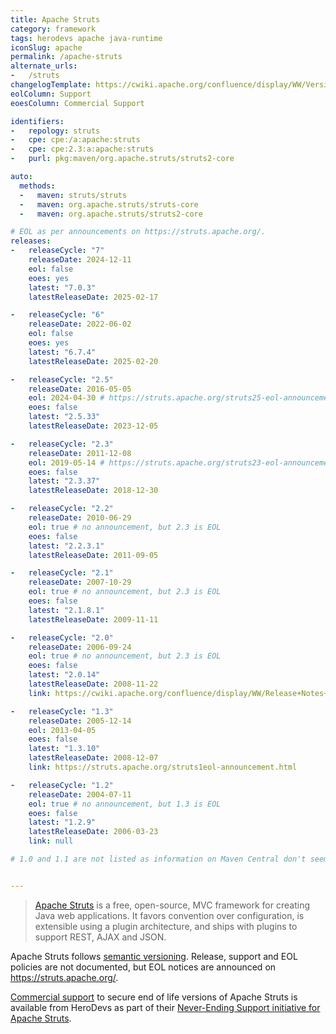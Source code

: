 ```yaml
---
title: Apache Struts
category: framework
tags: herodevs apache java-runtime
iconSlug: apache
permalink: /apache-struts
alternate_urls:
-   /struts
changelogTemplate: https://cwiki.apache.org/confluence/display/WW/Version+Notes+__LATEST__
eolColumn: Support
eoesColumn: Commercial Support

identifiers:
-   repology: struts
-   cpe: cpe:/a:apache:struts
-   cpe: cpe:2.3:a:apache:struts
-   purl: pkg:maven/org.apache.struts/struts2-core

auto:
  methods:
  -   maven: struts/struts
  -   maven: org.apache.struts/struts-core
  -   maven: org.apache.struts/struts2-core

# EOL as per announcements on https://struts.apache.org/.
releases:
-   releaseCycle: "7"
    releaseDate: 2024-12-11
    eol: false
    eoes: yes
    latest: "7.0.3"
    latestReleaseDate: 2025-02-17

-   releaseCycle: "6"
    releaseDate: 2022-06-02
    eol: false
    eoes: yes
    latest: "6.7.4"
    latestReleaseDate: 2025-02-20

-   releaseCycle: "2.5"
    releaseDate: 2016-05-05
    eol: 2024-04-30 # https://struts.apache.org/struts25-eol-announcement
    eoes: false
    latest: "2.5.33"
    latestReleaseDate: 2023-12-05

-   releaseCycle: "2.3"
    releaseDate: 2011-12-08
    eol: 2019-05-14 # https://struts.apache.org/struts23-eol-announcement
    eoes: false
    latest: "2.3.37"
    latestReleaseDate: 2018-12-30

-   releaseCycle: "2.2"
    releaseDate: 2010-06-29
    eol: true # no announcement, but 2.3 is EOL
    eoes: false
    latest: "2.2.3.1"
    latestReleaseDate: 2011-09-05

-   releaseCycle: "2.1"
    releaseDate: 2007-10-29
    eol: true # no announcement, but 2.3 is EOL
    eoes: false
    latest: "2.1.8.1"
    latestReleaseDate: 2009-11-11

-   releaseCycle: "2.0"
    releaseDate: 2006-09-24
    eol: true # no announcement, but 2.3 is EOL
    eoes: false
    latest: "2.0.14"
    latestReleaseDate: 2008-11-22
    link: https://cwiki.apache.org/confluence/display/WW/Release+Notes+__LATEST__

-   releaseCycle: "1.3"
    releaseDate: 2005-12-14
    eol: 2013-04-05
    eoes: false
    latest: "1.3.10"
    latestReleaseDate: 2008-12-07
    link: https://struts.apache.org/struts1eol-announcement.html

-   releaseCycle: "1.2"
    releaseDate: 2004-07-11
    eol: true # no announcement, but 1.3 is EOL
    eoes: false
    latest: "1.2.9"
    latestReleaseDate: 2006-03-23
    link: null

# 1.0 and 1.1 are not listed as information on Maven Central don't seem reliable.


---
```


> [Apache Struts](https://struts.apache.org/) is a free, open-source, MVC framework for creating
> Java web applications. It favors convention over configuration, is extensible using a plugin
> architecture, and ships with plugins to support REST, AJAX and JSON.

Apache Struts follows [semantic versioning](https://semver.org). Release, support and EOL policies
are not documented, but EOL notices are announced on <https://struts.apache.org/>.

[Commercial support](https://struts.apache.org/commercial-support.html) to secure end of life versions of Apache Struts is available from HeroDevs
as part of their [Never-Ending Support initiative for Apache Struts](https://www.herodevs.com/support/struts-nes).
